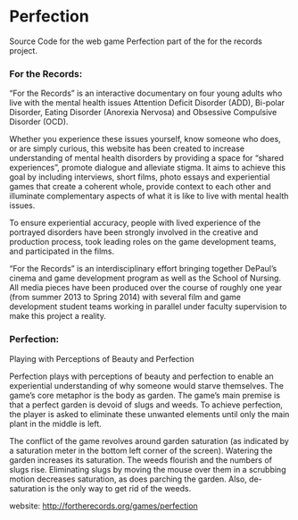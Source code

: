 # Perfection
Source Code for the web game Perfection part of the for the records project.

### For the Records:
“For the Records” is an interactive documentary on four young adults who live with the mental health issues Attention Deficit Disorder (ADD), Bi-polar Disorder, Eating Disorder (Anorexia Nervosa) and Obsessive Compulsive Disorder (OCD).

Whether you experience these issues yourself, know someone who does, or are simply curious, this website has been created to increase understanding of mental health disorders by providing a space for “shared experiences”, promote dialogue and alleviate stigma. It aims to achieve this goal by including interviews, short films, photo essays and experiential games that create a coherent whole, provide context to each other and illuminate complementary aspects of what it is like to live with mental health issues.

To ensure experiential accuracy, people with lived experience of the portrayed disorders have been strongly involved in the creative and production process, took leading roles on the game development teams, and participated in the films.

“For the Records” is an interdisciplinary effort bringing together DePaul’s cinema and game development program as well as the School of Nursing. All media pieces have been produced over the course of roughly one year (from summer 2013 to Spring 2014) with several film and game development student teams working in parallel under faculty supervision to make this project a reality.

### Perfection:
Playing with Perceptions of Beauty and Perfection

Perfection plays with perceptions of beauty and perfection to enable an experiential understanding of why someone would starve themselves. The game’s core metaphor is the body as garden. The game’s main premise is that a perfect garden is devoid of slugs and weeds. To achieve perfection, the player is asked to eliminate these unwanted elements until only the main plant in the middle is left.

The conflict of the game revolves around garden saturation (as indicated by a saturation meter in the bottom left corner of the screen). Watering the garden increases its saturation. The weeds flourish and the numbers of slugs rise. Eliminating slugs by moving the mouse over them in a scrubbing motion decreases saturation, as does parching the garden. Also, de-saturation is the only way to get rid of the weeds.


website: http://fortherecords.org/games/perfection
